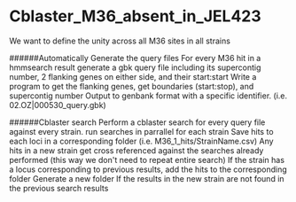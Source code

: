 # Cblaster_M36_absent_in_JEL423

We want to define the unity across all M36 sites in all strains

######Automatically Generate the query files
For every M36 hit in a hmmsearch result generate a gbk query file including its supercontig number, 2 flanking genes on either side, and their      start:start
Write a program to get the flanking genes, get boundaries (start:stop), and supercontig number
Output to genbank format with a specific identifier. (i.e. 02.OZ|000530_query.gbk)

######Cblaster search
Perform a cblaster search for every query file against every strain. 
run searches in parrallel for each strain
Save hits to each loci in a corresponding folder (i.e. M36_1_hits/StrainName.csv)
Any hits in a new strain get cross referenced against the searches already performed (this way we don't need to repeat entire search)
If the strain has a locus corresponding to previous results, add the hits to the corresponding folder 
Generate a new folder If the results in the new strain are not found in the previous search results
  
